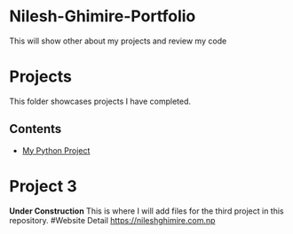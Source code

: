 # Nilesh-Ghimire-Portfolio
This will show other about my projects and review my code

# Projects
This folder showcases projects I have completed. 
## Contents
* [My Python Project](nilesh-project)
# Project 3
**Under Construction**
This is where I will add files for the third project in this repository.
#Website Detail
https://nileshghimire.com.np
